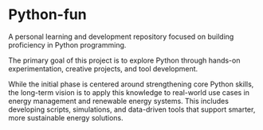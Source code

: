 # Python-fun
 A personal learning and development repository focused on building proficiency in Python programming. 
 
 The primary goal of this project is to explore Python through hands-on experimentation, creative projects, and tool development.
 
 While the initial phase is centered around strengthening core Python skills, the long-term vision is to apply this knowledge to real-world use cases in energy management and renewable energy systems. 
 This includes developing scripts, simulations, and data-driven tools that support smarter, more sustainable energy solutions.
